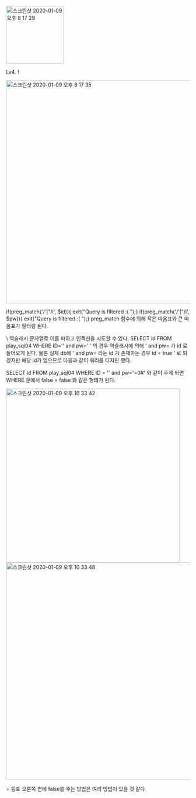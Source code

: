 <img width="158" alt="스크린샷 2020-01-09 오후 8 17 29" src="https://user-images.githubusercontent.com/54495632/72067986-6174b100-3327-11ea-90fb-ce23e111ed30.png">

Lv4. !

<img width="611" alt="스크린샷 2020-01-09 오후 8 17 35" src="https://user-images.githubusercontent.com/54495632/72068003-6b96af80-3327-11ea-88cc-3c23f2602a18.png">

if(preg_match('/\'|\"/i', $id)){ exit("Query is filtered :( ");}
if(preg_match('/\'|\"/i', $pw)){ exit("Query is filtered :( ");}
preg_match 함수에 의해 작은 따옴표와 큰 따옴표가 필터링 된다.

\ 역슬래시 문자열로 이를 피하고 인젝션을 시도할 수 있다.
SELECT id FROM play_sql04 WHERE ID='\' and pw=' ' 의 경우
역슬래시에 의해 ' and pw= 가 id 로 들어오게 된다. 
물론 실제 db에 ' and pw= 라는 id 가 존재하는 경우 id = true ' 로 되겠지만
해당 id가 없으므로 다음과 같이 쿼리를 디자인 했다.

SELECT id FROM play_sql04 WHERE ID = '\' and pw='=0#'
와 같이 주게 되면 WHERE 문에서 false = false 와 같은 형태가 된다.

<img width="476" alt="스크린샷 2020-01-09 오후 10 33 42" src="https://user-images.githubusercontent.com/54495632/72072167-b2d56e00-3330-11ea-8a4c-751865d50569.png">

<img width="595" alt="스크린샷 2020-01-09 오후 10 33 48" src="https://user-images.githubusercontent.com/54495632/72072172-b49f3180-3330-11ea-9fff-95bd76ec545a.png">

= 등호 오른쪽 편에 false를 주는 방법은 여러 방법이 있을 것 같다.